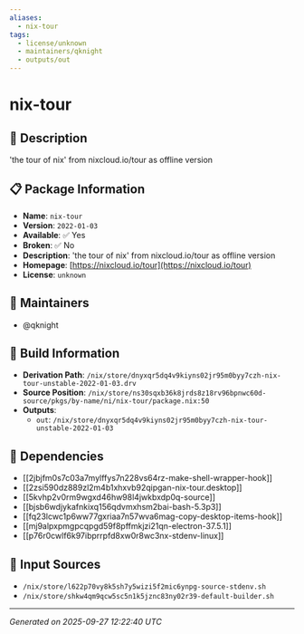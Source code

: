 ```yaml
---
aliases:
  - nix-tour
tags:
  - license/unknown
  - maintainers/qknight
  - outputs/out
---
```


# nix-tour

## 📝 Description

'the tour of nix' from nixcloud.io/tour as offline version

## 📋 Package Information

- **Name**: `nix-tour`
- **Version**: `2022-01-03`
- **Available**: ✅ Yes
- **Broken**: ✅ No
- **Description**: 'the tour of nix' from nixcloud.io/tour as offline version
- **Homepage**: [https://nixcloud.io/tour](https://nixcloud.io/tour)
- **License**: `unknown`
## 👥 Maintainers

- @qknight


## 🔧 Build Information

- **Derivation Path**: `/nix/store/dnyxqr5dq4v9kiyns02jr95m0byy7czh-nix-tour-unstable-2022-01-03.drv`
- **Source Position**: `/nix/store/ns30sqxb36k8jrds8z18rv96bpnwc60d-source/pkgs/by-name/ni/nix-tour/package.nix:50`
- **Outputs**:
  - `out`:  `/nix/store/dnyxqr5dq4v9kiyns02jr95m0byy7czh-nix-tour-unstable-2022-01-03`

## 🔗 Dependencies

- [[2jbjfm0s7c03a7mylffys7n228vs64rz-make-shell-wrapper-hook]]
- [[2zsi590dz889zl2m4b1xhxvb92qipgan-nix-tour.desktop]]
- [[5kvhp2v0rm9wgxd46hw98l4jwkbxdp0q-source]]
- [[bjsb6wdjykafnkixq156qdvmxhsm2bai-bash-5.3p3]]
- [[fq23lcwc1p6ww77gxriaa7n57wva6mag-copy-desktop-items-hook]]
- [[mj9alpxpmgpcqpgd59f8pffmkjzi21qn-electron-37.5.1]]
- [[p76r0cwlf6k97ibprrpfd8xw0r8wc3nx-stdenv-linux]]

## 📁 Input Sources

- `/nix/store/l622p70vy8k5sh7y5wizi5f2mic6ynpg-source-stdenv.sh`
- `/nix/store/shkw4qm9qcw5sc5n1k5jznc83ny02r39-default-builder.sh`

---
*Generated on 2025-09-27 12:22:40 UTC*

